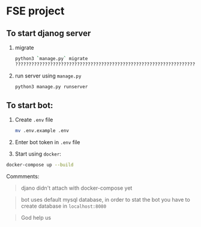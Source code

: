 FSE project
===

## To start djanog server

1. migrate 

    ```bash 
    python3 `manage.py` migrate
    ?????????????????????????????????????????????????????????????????????//
    ```
1. run server using `manage.py`

    ```bash
    python3 manage.py runserver
    ```

## To start bot:

1. Create `.env` file
    
    ```bash
    mv .env.example .env
    ```

1. Enter bot token in `.env` file 
1. Start using `docker`:
```bash
docker-compose up --build
```

Commments:

> djano didn't attach with docker-compose yet 

> bot uses default mysql database, in order to stat the bot you have to create database in `localhost:8080`

> God help us